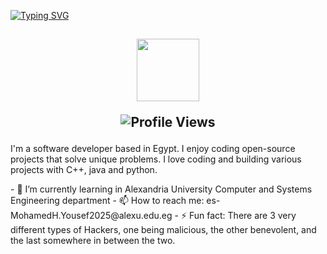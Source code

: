 [![Typing SVG](https://readme-typing-svg.herokuapp.com?font=Fira+Code&size=30&pause=500&color=F4DEF7&background=00BFFF&center=true&vCenter=true&multiline=true&width=800&height=100&lines=Hello+I+am+Mohamed+Eltobgy;A+Computer+Engineering+Student)](https://git.io/typing-svg)

<h2 align="Center"> 
<img src="https://media.giphy.com/media/WUlplcMpOCEmTGBtBW/giphy.gif" width="100" heaight ="100">
<p align="center"> <img src="https://komarev.com/ghpvc/?username=Mohamed-Eltobgy&color=673ab7&style=for-the-badge" alt="Profile Views" /> </p>
</h2>
 
<p>I'm a software developer based in Egypt. I enjoy coding open-source projects that solve unique problems. I love coding and building various projects with C++, java and python.</p>
- 🔭 I’m currently learning in Alexandria University Computer and Systems Engineering department
- 📫 How to reach me: es-MohamedH.Yousef2025@alexu.edu.eg
- ⚡ Fun fact: There are 3 very different types of Hackers, one being malicious, the other benevolent, and the last somewhere in between the two.
